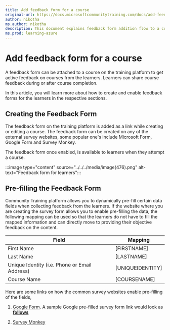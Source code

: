 ```yaml
---
title: Add feedback form for a course
original-url: https://docs.microsoftcommunitytraining.com/docs/add-feedback-form-for-a-course
author: nikotha
ms.author: nikotha
description: This document explains feedback form addition flow to a course.
ms.prod: learning-azure
---
```


# Add feedback form for a course

A feedback form can be attached to a course on the training platform to get active feedback on courses from the learners. Learners can share course feedback during or after course completion.

In this article, you will learn more about how to create and enable feedback forms for the learners in the respective sections.

## Creating the Feedback Form

The feedback form on the training platform is added as a link while creating or editing a course. The feedback form can be created on any of the external survey websites, some popular one's include Microsoft Form, Google Form and Survey Monkey.

The feedback form once enabled, is available to learners when they attempt a course.

:::image type="content" source="../../../media/image(476).png" alt-text="Feedback form for learners":::

## Pre-filling the Feedback Form

Community Training platform allows you to dynamically pre-fill certain data fields when collecting feedback from the learners.
If the website where you are creating the survey form allows you to enable pre-filling the data, the following mapping can be used so that the learners do not have to fill the mapped information and can directly move to providing their objective feedback on the content.

| Field | Mapping |
| --- | --- |
| First Name | [FIRSTNAME] |
| Last Name | [LASTNAME]  |
| Unique Identity (i.e. Phone or Email Address) | [UNIQUEIDENTITY]  |
| Course Name | [COURSENAME]  |

Here are some links on how the common survey websites enable pre-filling of the fields,

1. [Google Form](https://trevorfox.com/2015/06/dynamically-pre-fill-google-forms-with-mailchimp-merge-tags/). A sample Google pre-filled survey form link would look as [**follows**](https://docs.google.com/forms/d/e/1FAIpQLSdNE8AhxWZKuhZEh6wVBALcjuERbv6G0QSkQThL6243OHCupQ/viewform?usp=pp_url&entry.938410210=%5BFIRSTNAME%5D&entry.1375580399=%5BLASTNAME%5D&entry.1971970342=%5BCOURSENAME%5D)

2. [Survey Monkey](https://help.surveymonkey.com/articles/en_US/kb/What-are-custom-variables-and-how-do-I-use-them)
